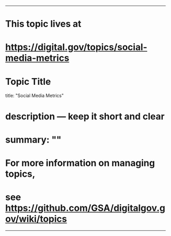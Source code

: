 
---
# This topic lives at
# https://digital.gov/topics/social-media-metrics

# Topic Title
title: "Social Media Metrics"

# description — keep it short and clear
# summary: ""


# For more information on managing topics,
# see https://github.com/GSA/digitalgov.gov/wiki/topics
---